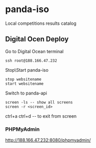 # panda-iso
Local competitions results catalog

## Digital Ocen Deploy

Go to Digital Ocean terminal
```
ssh root@188.166.47.232
```

Stop\Start panda-iso
```
stop websitename
start websitename
```

Switch to panda-api
```
screen -ls -- show all screens
screen -r <screen_id>
```
ctrl+a ctrl+d -- to exit from screen

### PHPMyAdmin
http://188.166.47.232:8080/phpmyadmin/

